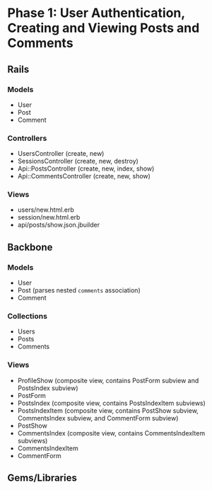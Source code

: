 # Phase 1: User Authentication, Creating and Viewing Posts and Comments

## Rails
### Models
* User
* Post
* Comment

### Controllers
* UsersController (create, new)
* SessionsController (create, new, destroy)
* Api::PostsController (create, new, index, show)
* Api::CommentsController (create, new, show)

### Views
* users/new.html.erb
* session/new.html.erb
* api/posts/show.json.jbuilder

## Backbone
### Models
* User
* Post (parses nested `comments` association)
* Comment

### Collections
* Users
* Posts
* Comments

### Views
* ProfileShow (composite view, contains PostForm subview and PostsIndex subview)
* PostForm
* PostsIndex (composite view, contains PostsIndexItem subviews)
* PostsIndexItem (composite view, contains PostShow subview, CommentsIndex subview, and CommentForm subview)
* PostShow
* CommentsIndex (composite view, contains CommentsIndexItem subviews)
* CommentsIndexItem
* CommentForm

## Gems/Libraries
